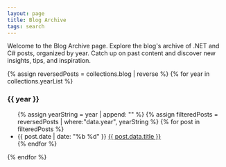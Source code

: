 ```yaml
---
layout: page
title: Blog Archive
tags: search
---
```

 Welcome to the Blog Archive page. Explore the blog's archive of .NET and C# posts, organized by year. Catch up on past content and discover new insights, tips, and inspiration.
<!-- excerpt -->
{% assign reversedPosts = collections.blog | reverse %}
{% for year in collections.yearList %}
<h3>{{ year }}</h3>
<ul>
{% assign yearString = year | append: "" %}
{% assign filteredPosts = reversedPosts | where:"data.year", yearString %}
{% for post in filteredPosts %}
<li>{{ post.date | date: "%b %d" }}
    <a href="{{ post.url }}">{{ post.data.title }}</a>
</li>
{% endfor %}
</ul>
{% endfor %}